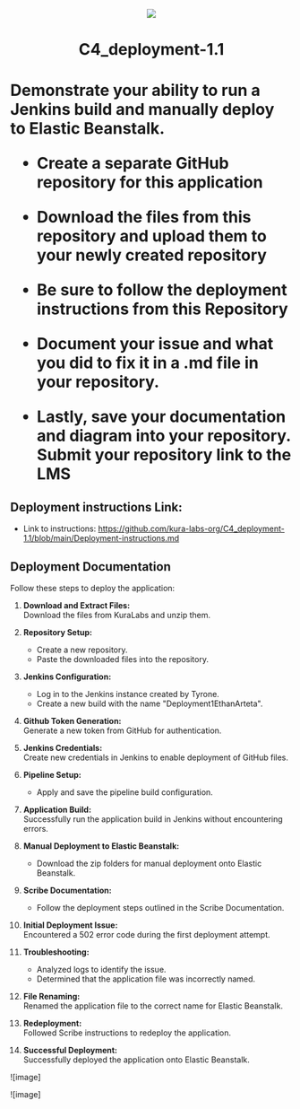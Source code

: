 <p align="center">
<img src="https://github.com/kura-labs-org/kuralabs_deployment_1/blob/main/Kuralogo.png">
</p>
<h1 align="center">C4_deployment-1.1<h1> 

Demonstrate your ability to run a Jenkins build and manually deploy to Elastic Beanstalk.

- Create a separate GitHub repository for this application 

- Download the files from this repository and upload them to your newly created repository 

- Be sure to follow the deployment instructions from this Repository  

- Document your issue and what you did to fix it in a .md file in your repository.

- Lastly, save your documentation and diagram into your repository. Submit your repository link to the LMS

## Deployment instructions Link:
-  Link to instructions: https://github.com/kura-labs-org/C4_deployment-1.1/blob/main/Deployment-instructions.md




## Deployment Documentation

Follow these steps to deploy the application:

1. **Download and Extract Files:**  
   Download the files from KuraLabs and unzip them.

2. **Repository Setup:**  
   - Create a new repository.
   - Paste the downloaded files into the repository.

3. **Jenkins Configuration:**  
   - Log in to the Jenkins instance created by Tyrone.
   - Create a new build with the name "Deployment1EthanArteta".

4. **Github Token Generation:**  
   Generate a new token from GitHub for authentication.

5. **Jenkins Credentials:**  
   Create new credentials in Jenkins to enable deployment of GitHub files.

6. **Pipeline Setup:**  
   - Apply and save the pipeline build configuration.

7. **Application Build:**  
   Successfully run the application build in Jenkins without encountering errors.

8. **Manual Deployment to Elastic Beanstalk:**  
   - Download the zip folders for manual deployment onto Elastic Beanstalk.

9. **Scribe Documentation:**  
   - Follow the deployment steps outlined in the Scribe Documentation.

10. **Initial Deployment Issue:**  
    Encountered a 502 error code during the first deployment attempt.

11. **Troubleshooting:**  
    - Analyzed logs to identify the issue.
    - Determined that the application file was incorrectly named.

12. **File Renaming:**  
    Renamed the application file to the correct name for Elastic Beanstalk.

13. **Redeployment:**  
    Followed Scribe instructions to redeploy the application.

14. **Successful Deployment:**  
    Successfully deployed the application onto Elastic Beanstalk.

![image]


![image]
